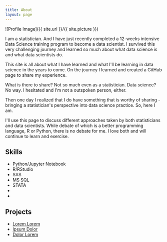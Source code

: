 ```yaml
---
title: About
layout: page
---
```

![Profile Image]({{ site.url }}/{{ site.picture }})

<p>I am a statistician. And I have just recently completed a 12-weeks intensive
Data Science training program to become a data scientist. I survived this very  
challenging journey and learned so much about what data science is and what data
scientists do. <p>

<p>This site is all about what I have learned and what I'll be learning in data
science in the years to come.  On the journey I learned and created a GitHub
page to share my experience. <p>

<p>What is there to share?  Not so much even as a statistician. Data science?
No way. I hesitated and I'm not a outspoken person, either. </p>

<p>Then one day I realized that I do have something that is worthy of sharing -
bringing a statistician's perspective into data science practice. So, here I am.
<p>

<p>I'll use this page to discuss different approaches taken by both
statisticians and data scientists. While debate of which is a better programming
language, R or Python, there is no debate for me. I love both and will continue
to learn and exercise. <p>

<h2>Skills</h2>

<ul class="skill-list">
	<li>Python/Jupyter Notebook</li>
	<li>R/RStudio</li>
	<li>SAS</li>
	<li>MS SQL</li>
  <li>STATA</li>
	<li> </li>
	<li> </li>

</ul>

<h2>Projects</h2>

<ul>
	<li><a href="https://github.com/">Lorem Lorem</a></li>
	<li><a href="https://github.com/">Ipsum Dolor</a></li>
	<li><a href="https://github.com/">Dolor Lorem</a></li>
</ul>
